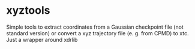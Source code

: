 # xyztools

Simple tools to extract coordinates from a Gaussian checkpoint file
(not standard version) or convert a xyz trajectory file (e. g. from
CPMD) to xtc.
Just a wrapper around xdrlib
